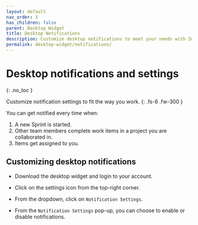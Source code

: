 ```yaml
---
layout: default
nav_order: 3
has_children: false
parent: Desktop Widget
title: Desktop Notifications
description: Customize desktop notifications to meet your needs with Zepel's Desktop Widget.
permalink: desktop-widget/notifications/
---
```

# Desktop notifications and settings
{: .no_toc }

Customize notification settings to fit the way you work.
{: .fs-6 .fw-300 }

You can get notified every time when:
1. A new Sprint is started.
2. Other team members complete work items in a project you are collaborated in.
3. Items get assigned to you.

## Customizing desktop notifications

- Download the desktop widget and login to your account.

- Click on the settings icon from the top-right corner.

- From the dropdown, click on ```Notification Settings```.

- From the ```Notification Settings``` pop-up, you can choose to enable or disable notifications.